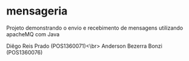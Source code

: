 # mensageria
Projeto demonstrando o envio e recebimento de mensagens utilizando apacheMQ com Java


Diêgo Reis Prado (POS1360071)<\br>
Anderson Bezerra Bonzi (POS1360076)

